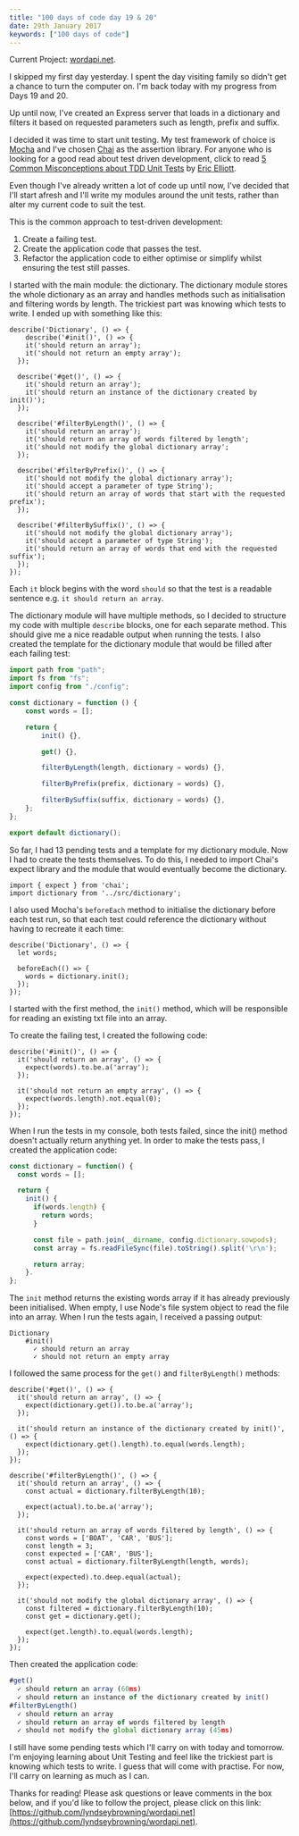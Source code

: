 ```yaml
---
title: "100 days of code day 19 & 20"
date: 29th January 2017
keywords: ["100 days of code"]
---
```


Current Project: [wordapi.net](https://github.com/lyndseybrowning/wordapi.net).

I skipped my first day yesterday. I spent the day visiting family so didn't get a chance to turn the computer on. I'm back today with my progress from Days 19 and 20.

Up until now, I've created an Express server that loads in a dictionary and filters it based on requested parameters such as length, prefix and suffix.

I decided it was time to start unit testing. My test framework of choice is [Mocha](http://mochajs.org/#getting-started) and I've chosen [Chai](http://chaijs.com/) as the assertion library. For anyone who is looking for a good read about test driven development, click to read [5 Common Misconceptions about TDD Unit Tests](https://medium.com/javascript-scene/5-common-misconceptions-about-tdd-unit-tests-863d5beb3ce9#.gxplxgyw4) by [Eric Elliott](https://medium.com/@_ericelliott).

Even though I've already written a lot of code up until now, I've decided that I'll start afresh and I'll write my modules around the unit tests, rather than alter my current code to suit the test.

This is the common approach to test-driven development:

1. Create a failing test.
2. Create the application code that passes the test.
3. Refactor the application code to either optimise or simplify whilst ensuring the test still passes.

I started with the main module: the dictionary. The dictionary module stores the whole dictionary as an array and handles methods such as initialisation and filtering words by length. The trickiest part was knowing which tests to write. I ended up with something like this:

```
describe('Dictionary', () => {
	describe('#init()', () => {
    it('should return an array');
    it('should not return an empty array');
  });

  describe('#get()', () => {
    it('should return an array');
    it('should return an instance of the dictionary created by init()');
  });

  describe('#filterByLength()', () => {
    it('should return an array');
    it('should return an array of words filtered by length';
    it('should not modify the global dictionary array';
  });

  describe('#filterByPrefix()', () => {
    it('should not modify the global dictionary array');
    it('should accept a parameter of type String');
    it('should return an array of words that start with the requested prefix');
  });

  describe('#filterBySuffix()', () => {
    it('should not modify the global dictionary array');
    it('should accept a parameter of type String');
    it('should return an array of words that end with the requested suffix');
  });
});
```

Each `it` block begins with the word `should` so that the test is a readable sentence e.g. `it should return an array`.

The dictionary module will have multiple methods, so I decided to structure my code with multiple `describe` blocks, one for each separate method. This should give me a nice readable output when running the tests. I also created the template for the dictionary module that would be filled after each failing test:

```javascript
import path from "path";
import fs from "fs";
import config from "./config";

const dictionary = function () {
    const words = [];

    return {
        init() {},

        get() {},

        filterByLength(length, dictionary = words) {},

        filterByPrefix(prefix, dictionary = words) {},

        filterBySuffix(suffix, dictionary = words) {},
    };
};

export default dictionary();
```

So far, I had 13 pending tests and a template for my dictionary module. Now I had to create the tests themselves. To do this, I needed to import Chai's expect library and the module that would eventually become the dictionary.

```
import { expect } from 'chai';
import dictionary from '../src/dictionary';
```

I also used Mocha's `beforeEach` method to initialise the dictionary before each test run, so that each test could reference the dictionary without having to recreate it each time:

```
describe('Dictionary', () => {
  let words;

  beforeEach(() => {
    words = dictionary.init();
  });
});
```

I started with the first method, the `init()` method, which will be responsible for reading an existing txt file into an array.

To create the failing test, I created the following code:

```
describe('#init()', () => {
  it('should return an array', () => {
    expect(words).to.be.a('array');
  });

  it('should not return an empty array', () => {
    expect(words.length).not.equal(0);
  });
});
```

When I run the tests in my console, both tests failed, since the init() method doesn't actually return anything yet. In order to make the tests pass, I created the application code:

```javascript
const dictionary = function() {
  const words = [];

  return {
    init() {
      if(words.length) {
        return words;
      }

      const file = path.join(__dirname, config.dictionary.sowpods);
      const array = fs.readFileSync(file).toString().split('\r\n');

      return array;
    }.
};
```

The `init` method returns the existing words array if it has already previously been initialised. When empty, I use Node's file system object to read the file into an array. When I run the tests again, I received a passing output:

```
Dictionary
    #init()
      ✓ should return an array
      ✓ should not return an empty array
```

I followed the same process for the `get()` and `filterByLength()` methods:

```
describe('#get()', () => {
  it('should return an array', () => {
    expect(dictionary.get()).to.be.a('array');
  });

  it('should return an instance of the dictionary created by init()', () => {
    expect(dictionary.get().length).to.equal(words.length);
  });
});

describe('#filterByLength()', () => {
  it('should return an array', () => {
    const actual = dictionary.filterByLength(10);

    expect(actual).to.be.a('array');
  });

  it('should return an array of words filtered by length', () => {
    const words = ['BOAT', 'CAR', 'BUS'];
    const length = 3;
    const expected = ['CAR', 'BUS'];
    const actual = dictionary.filterByLength(length, words);

    expect(expected).to.deep.equal(actual);
  });

  it('should not modify the global dictionary array', () => {
    const filtered = dictionary.filterByLength(10);
    const get = dictionary.get();

    expect(get.length).to.equal(words.length);
  });
});
```

Then created the application code:

```javascript
#get()
  ✓ should return an array (60ms)
  ✓ should return an instance of the dictionary created by init()
#filterByLength()
  ✓ should return an array
  ✓ should return an array of words filtered by length
  ✓ should not modify the global dictionary array (45ms)
```

I still have some pending tests which I'll carry on with today and tomorrow. I'm enjoying learning about Unit Testing and feel like the trickiest part is knowing which tests to write. I guess that will come with practise. For now, I'll carry on learning as much as I can.

Thanks for reading! Please ask questions or leave comments in the box below, and if you'd like to follow the project, please click on this link: [https://github.com/lyndseybrowning/wordapi.net](https://github.com/lyndseybrowning/wordapi.net).
